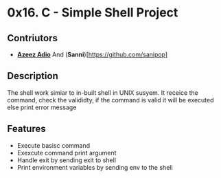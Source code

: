 # 0x16. C - Simple Shell Project

## Contriutors

- [**Azeez Adio**](https://github.com/azeez-abp/simple_shell) And (**Sanni**)[https://github.com/sanipop]

## Description

 <p>
        The shell work simiar to in-built shell in UNIX susyem. It receice the command, check the valididty, if the command is valid it will be executed else print error message
</p>

## Features

- Execute basisc command
- Exexcute command print argument
- Handle exit by sending exit to shell
- Print environment variables by sending env to the shell

